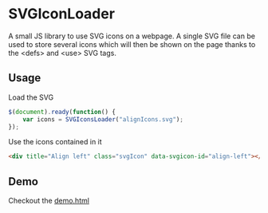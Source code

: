 SVGIconLoader
=============
A small JS library to use SVG icons on a webpage. A single SVG file can be used to store several icons which will then be shown on the page thanks to the \<defs\> and \<use\> SVG tags.
  
## Usage
Load the SVG
```javascript
$(document).ready(function() {
    var icons = SVGIconsLoader("alignIcons.svg");
});
```

Use the icons contained in it
```html
<div title="Align left" class="svgIcon" data-svgicon-id="align-left"></div>
```

## Demo
Checkout the [demo.html](https://github.com/gparmeggiani/SVGIconsLoader/blob/master/demo.html)
